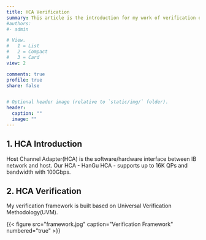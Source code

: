 ```yaml
---
title: HCA Verification
summary: This article is the introduction for my work of verification of HCA.
#authors:
#- admin

# View.
#   1 = List
#   2 = Compact
#   3 = Card
view: 2

comments: true
profile: true
share: false


# Optional header image (relative to `static/img/` folder).
header:
  caption: ""
  image: ""
---
```


## **1. HCA Introduction**
Host Channel Adapter(HCA) is the software/hardware interface between IB network and host. Our HCA - HanGu HCA - supports up to 16K QPs and bandwidth with 100Gbps.

## **2. HCA Verification**
My verification framework is built based on Universal Verification Methodology(UVM).


{{< figure src="framework.jpg" caption="Verification Framework" numbered="true" >}}
